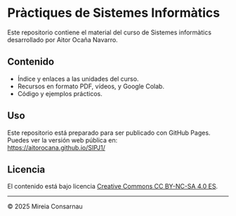 # Pràctiques de Sistemes Informàtics

Este repositorio contiene el material del curso de Sistemes informàtics desarrollado por Aitor Ocaña Navarro.

## Contenido

- Índice y enlaces a las unidades del curso.
- Recursos en formato PDF, vídeos, y Google Colab.
- Código y ejemplos prácticos.

## Uso

Este repositorio está preparado para ser publicado con GitHub Pages.  
Puedes ver la versión web pública en:  
https://aitorocana.github.io/SIPJ1/

## Licencia

El contenido está bajo licencia [Creative Commons CC BY-NC-SA 4.0 ES](LICENSE.md).


---

© 2025 Mireia Consarnau

